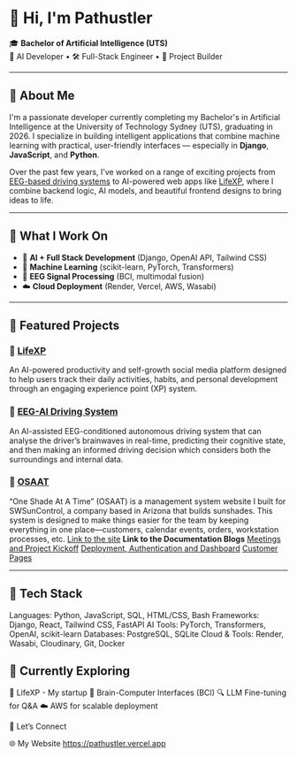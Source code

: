 # 👋 Hi, I'm Pathustler

🎓 **Bachelor of Artificial Intelligence (UTS)**  
🧠 AI Developer • 🛠 Full-Stack Engineer • 🎯 Project Builder

---

## 🚀 About Me

I'm a passionate developer currently completing my Bachelor's in Artificial Intelligence at the University of Technology Sydney (UTS), graduating in 2026. I specialize in building intelligent applications that combine machine learning with practical, user-friendly interfaces — especially in **Django**, **JavaScript**, and **Python**.

Over the past few years, I’ve worked on a range of exciting projects from [EEG-based driving systems](https://github.com/M00d3h/Capstone-LLaVA-Task2) to AI-powered web apps like [LifeXP](https://github.com/LifeXP-App/lifexp-web), where I combine backend logic, AI models, and beautiful frontend designs to bring ideas to life.

---

## 🧠 What I Work On

- 🧩 **AI + Full Stack Development** (Django, OpenAI API, Tailwind CSS)
- 🧪 **Machine Learning** (scikit-learn, PyTorch, Transformers)
- 📡 **EEG Signal Processing** (BCI, multimodal fusion)
- ☁️ **Cloud Deployment** (Render, Vercel, AWS, Wasabi)

---

## 📂 Featured Projects

### 🔮 [LifeXP](https://github.com/LifeXP-App/lifexp-web)
An AI-powered productivity and self-growth social media platform designed to help users track their daily activities, habits, and personal development through an engaging experience point (XP) system.

### 🧠 [EEG-AI Driving System](https://github.com/M00d3h/Capstone-LLaVA-Task2)
An AI-assisted EEG-conditioned autonomous driving system that can analyse the driver’s brainwaves in real-time, predicting their cognitive state, and then making an informed driving decision which considers both the surroundings and internal data.

### 💼 [OSAAT](https://github.com/SWSC-GIT/osaat)
“One Shade At A Time” (OSAAT) is a management system website I built for SWSunControl, a company based in Arizona that builds sunshades. This system is designed to make things easier for the team by keeping everything in one place—customers, calendar events, orders, workstation processes, etc. [Link to the site](https://ossat.azurewebsites.net)
**Link to the Documentation Blogs**
[Meetings and Project Kickoff](https://stagmoney.com/meetings-and-project-kickoff-osaat-part-1/)
[Deployment, Authentication and Dashboard](https://stagmoney.com/deployment-authentication-and-dashboard/)
[Customer Pages](https://stagmoney.com/customer-pages/)

---

## 🧰 Tech Stack

Languages:      Python, JavaScript, SQL, HTML/CSS, Bash
Frameworks:     Django, React, Tailwind CSS, FastAPI
AI Tools:       PyTorch, Transformers, OpenAI, scikit-learn
Databases:      PostgreSQL, SQLite
Cloud & Tools:  Render, Wasabi, Cloudinary, Git, Docker


## 🌱 Currently Exploring
🔮 LifeXP - My startup
🧠 Brain-Computer Interfaces (BCI)
🔍 LLM Fine-tuning for Q&A
☁️ AWS for scalable deployment

🤝 Let’s Connect

🌐 My Website https://pathustler.vercel.app






